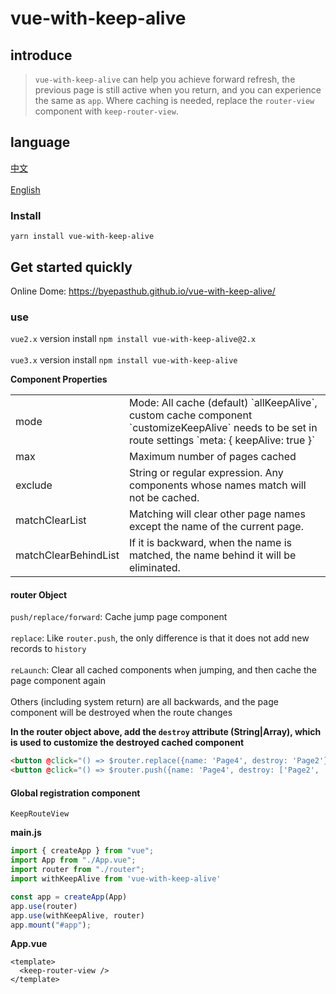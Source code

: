 # vue-with-keep-alive

## introduce
>`vue-with-keep-alive` can help you achieve forward refresh, the previous page is still active when you return, and you can experience the same as `app`. Where caching is needed, replace the `router-view` component with `keep-router-view`.

## language
<a href="./README.md">中文</a></br>  
<a href="./README_en-US.md">English</a></br>

### Install
```
yarn install vue-with-keep-alive
```

## Get started quickly
Online Dome: <a href="https://byepasthub.github.io/vue-with-keep-alive/">https://byepasthub.github.io/vue-with-keep-alive/</a>
### use
`vue2.x` version install `npm install vue-with-keep-alive@2.x`</br>  
`vue3.x` version install `npm install vue-with-keep-alive`

**Component Properties**
<table class="table table-bordered table-striped table-condensed">
  <tr>
    <td>mode</td>
	  <td>Mode: All cache (default) `allKeepAlive`, custom cache component `customizeKeepAlive` needs to be set in route settings `meta: { keepAlive: true }`</td>
  </tr>
  <tr>
    <td>max</td>
	  <td>Maximum number of pages cached</td>
  </tr>
  <tr>
    <td>exclude</td>
	  <td>String or regular expression. Any components whose names match will not be cached.</td>
  </tr>
  <tr>
    <td>matchClearList</td>
	  <td>Matching will clear other page names except the name of the current page.</td>
  </tr>
  <tr>
    <td>matchClearBehindList</td>
	  <td>If it is backward, when the name is matched, the name behind it will be eliminated.</td>
  </tr>
</table>

#### router Object
`push/replace/forward`: Cache jump page component</br>  
`replace`: Like `router.push`, the only difference is that it does not add new records to `history`</br>  
`reLaunch`: Clear all cached components when jumping, and then cache the page component again</br>  
Others (including system return) are all backwards, and the page component will be destroyed when the route changes</br>

**In the router object above, add the `destroy` attribute (String|Array), which is used to customize the destroyed cached component**
```html
<button @click="() => $router.replace({name: 'Page4', destroy: 'Page2'})">destroy Page2, to Page4<button>
<button @click="() => $router.push({name: 'Page4', destroy: ['Page2', 'Page3']})">destroy Page2、Page3, to Page4<button>
```

#### Global registration component
`KeepRouteView`

**main.js**
```js
import { createApp } from "vue";
import App from "./App.vue";
import router from "./router";
import withKeepAlive from 'vue-with-keep-alive'

const app = createApp(App)
app.use(router)
app.use(withKeepAlive, router)
app.mount("#app");
```

**App.vue**
```vue
<template>
  <keep-router-view />
</template>
```